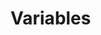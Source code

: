# Variables

<script>
import WorkInProgress from "../../.vitepress/theme/components/WorkInProgress.vue"
</script>

<WorkInProgress />
